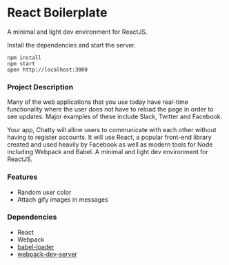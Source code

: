 React Boilerplate
=====================

A minimal and light dev environment for ReactJS.


Install the dependencies and start the server.

```
npm install
npm start
open http://localhost:3000
```

### Project Description

Many of the web applications that you use today have real-time functionality where the user does not have to reload the page in order to see updates. Major examples of these include Slack, Twitter and Facebook.

Your app, Chatty will allow users to communicate with each other without having to register accounts. It will use React, a popular front-end library created and used heavily by Facebook as well as modern tools for Node including Webpack and Babel. A minimal and light dev environment for ReactJS.

### Features

- Random user color
- Attach gify images in messages


### Dependencies

* React
* Webpack
* [babel-loader](https://github.com/babel/babel-loader)
* [webpack-dev-server](https://github.com/webpack/webpack-dev-server)
